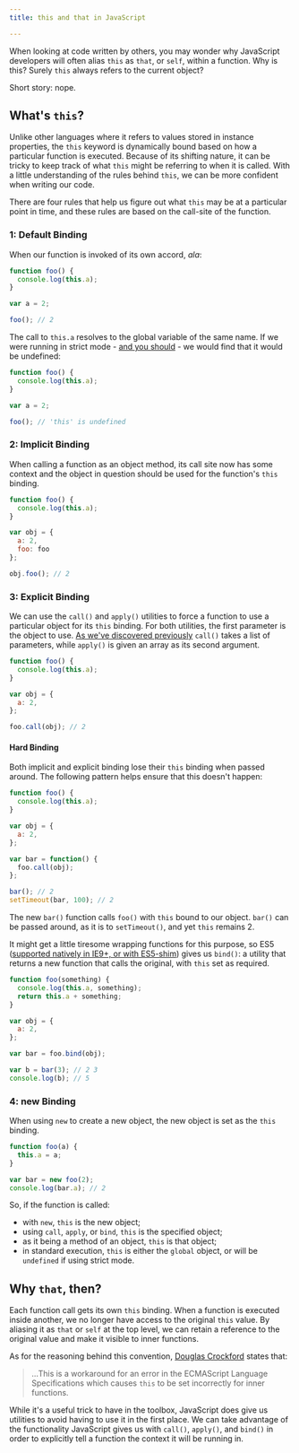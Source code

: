 ```yaml
---
title: this and that in JavaScript

---
```


<p class="lead">When looking at code written by others, you may wonder why JavaScript developers will often alias <code>this</code> as <code>that</code>, or <code>self</code>, within a function. Why is this? Surely <code>this</code> always refers to the current object?</p><p class="lead">Short story: nope.</p>

## What's `this`?

 Unlike other languages where it refers to values stored in instance properties, the `this` keyword is dynamically bound based on how a particular function is executed. Because of its shifting nature, it can be tricky to keep track of what `this` might be referring to when it is called. With a little understanding of the rules behind `this`, we can be more confident when writing our code.

There are four rules that help us figure out what `this` may be at a particular point in time, and these rules are based on the call-site of the function.

### 1: Default Binding
When our function is invoked of its own accord, _ala_:

```js
function foo() {
  console.log(this.a);
}

var a = 2;

foo(); // 2
```

The call to `this.a` resolves to the global variable of the same name. If  we were running in strict mode - [and you should](http://www.nczonline.net/blog/2012/03/13/its-time-to-start-using-javascript-strict-mode/) - we would find that it would be undefined:

```js
function foo() {
  console.log(this.a);
}

var a = 2;

foo(); // 'this' is undefined
```

### 2: Implicit Binding
When calling a function as an object method, its call site now has some context and the object in question should be used for the function's `this` binding.

```js
function foo() {
  console.log(this.a);
}

var obj = {
  a: 2,
  foo: foo
};

obj.foo(); // 2
```


### 3: Explicit Binding
We can use the `call()` and `apply()` utilities to force a function to use a particular object for its `this` binding. For both utilities, the first parameter is the object to use. [As we've discovered previously](/2014/01/05/call-and-apply) `call()` takes a list of parameters, while `apply()` is given an array as its second argument.

```js
function foo() {
  console.log(this.a);
}

var obj = {
  a: 2,
};

foo.call(obj); // 2
```


#### Hard Binding
Both implicit and explicit binding lose their `this` binding when passed around. The following pattern helps ensure that this doesn't happen:

```js
function foo() {
  console.log(this.a);
}

var obj = {
  a: 2,
};

var bar = function() {
  foo.call(obj);
};

bar(); // 2
setTimeout(bar, 100); // 2
```

The new `bar()` function calls `foo()` with `this` bound to our object. `bar()` can be passed around, as it is to `setTimeout()`, and yet `this` remains 2.

It might get a little tiresome wrapping functions for this purpose, so ES5 ([supported natively in IE9+, or with ES5-shim](https://kangax.github.io/compat-table/es5/)) gives us `bind()`: a utility that returns a new function that calls the original, with `this` set as required.

```js
function foo(something) {
  console.log(this.a, something);
  return this.a + something;
}

var obj = {
  a: 2,
};

var bar = foo.bind(obj);

var b = bar(3); // 2 3
console.log(b); // 5
```

### 4: new Binding
When using `new` to create a new object, the new object is set as the `this` binding.

```js
function foo(a) {
  this.a = a;
}

var bar = new foo(2);
console.log(bar.a); // 2
```

So, if the function is called:

- with `new`, `this` is the new object;
- using `call`, `apply`, or `bind`, `this` is the specified object;
- as it being a method of an object, `this` is that object;
- in standard execution, `this` is either the `global` object, or will be `undefined` if using strict mode.

## Why `that`, then?

<!-- So why use `that`? We know that JavaScript has lexical scope, and new scopes are only created when a function is called.  -->

Each function call gets its own `this` binding. When a function is executed inside another, we no longer have access to the original `this` value. By aliasing it as `that` or `self` at the top level, we can retain a reference to the original value and make it visible to inner functions.

As for the reasoning behind this convention, [Douglas Crockford](http://www.crockford.com/javascript/private.html) states that:

> ...This is a workaround for an error in the ECMAScript Language Specifications which causes `this` to be set incorrectly for inner functions.

While it's a useful trick to have in the toolbox, JavaScript does give us utilities to avoid having to use it in the first place. We can take advantage of the functionality JavaScript gives us with `call()`, `apply()`, and `bind()` in order to explicitly tell a function the context it will be running in.
